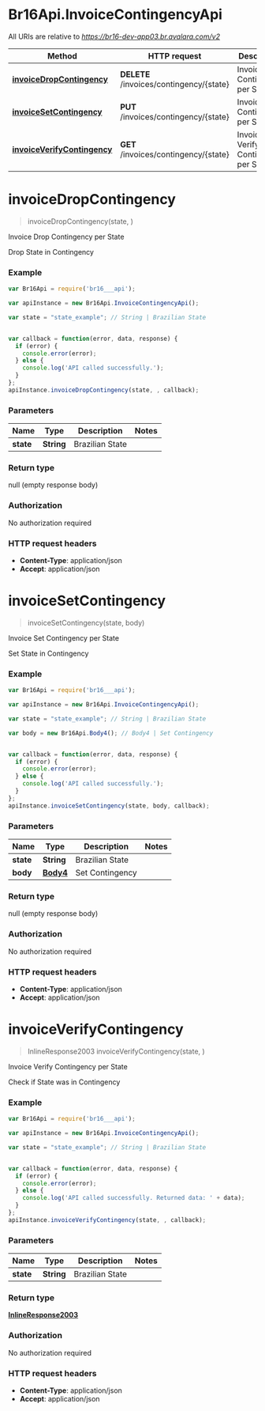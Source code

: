 # Br16Api.InvoiceContingencyApi

All URIs are relative to *https://br16-dev-app03.br.avalara.com/v2*

Method | HTTP request | Description
------------- | ------------- | -------------
[**invoiceDropContingency**](InvoiceContingencyApi.md#invoiceDropContingency) | **DELETE** /invoices/contingency/{state} | Invoice Drop Contingency per State
[**invoiceSetContingency**](InvoiceContingencyApi.md#invoiceSetContingency) | **PUT** /invoices/contingency/{state} | Invoice Set Contingency per State
[**invoiceVerifyContingency**](InvoiceContingencyApi.md#invoiceVerifyContingency) | **GET** /invoices/contingency/{state} | Invoice Verify Contingency per State


<a name="invoiceDropContingency"></a>
# **invoiceDropContingency**
> invoiceDropContingency(state, )

Invoice Drop Contingency per State

Drop State in Contingency

### Example
```javascript
var Br16Api = require('br16___api');

var apiInstance = new Br16Api.InvoiceContingencyApi();

var state = "state_example"; // String | Brazilian State


var callback = function(error, data, response) {
  if (error) {
    console.error(error);
  } else {
    console.log('API called successfully.');
  }
};
apiInstance.invoiceDropContingency(state, , callback);
```

### Parameters

Name | Type | Description  | Notes
------------- | ------------- | ------------- | -------------
 **state** | **String**| Brazilian State | 

### Return type

null (empty response body)

### Authorization

No authorization required

### HTTP request headers

 - **Content-Type**: application/json
 - **Accept**: application/json

<a name="invoiceSetContingency"></a>
# **invoiceSetContingency**
> invoiceSetContingency(state, body)

Invoice Set Contingency per State

Set State in Contingency

### Example
```javascript
var Br16Api = require('br16___api');

var apiInstance = new Br16Api.InvoiceContingencyApi();

var state = "state_example"; // String | Brazilian State

var body = new Br16Api.Body4(); // Body4 | Set Contingency


var callback = function(error, data, response) {
  if (error) {
    console.error(error);
  } else {
    console.log('API called successfully.');
  }
};
apiInstance.invoiceSetContingency(state, body, callback);
```

### Parameters

Name | Type | Description  | Notes
------------- | ------------- | ------------- | -------------
 **state** | **String**| Brazilian State | 
 **body** | [**Body4**](Body4.md)| Set Contingency | 

### Return type

null (empty response body)

### Authorization

No authorization required

### HTTP request headers

 - **Content-Type**: application/json
 - **Accept**: application/json

<a name="invoiceVerifyContingency"></a>
# **invoiceVerifyContingency**
> InlineResponse2003 invoiceVerifyContingency(state, )

Invoice Verify Contingency per State

Check if State was in Contingency

### Example
```javascript
var Br16Api = require('br16___api');

var apiInstance = new Br16Api.InvoiceContingencyApi();

var state = "state_example"; // String | Brazilian State


var callback = function(error, data, response) {
  if (error) {
    console.error(error);
  } else {
    console.log('API called successfully. Returned data: ' + data);
  }
};
apiInstance.invoiceVerifyContingency(state, , callback);
```

### Parameters

Name | Type | Description  | Notes
------------- | ------------- | ------------- | -------------
 **state** | **String**| Brazilian State | 

### Return type

[**InlineResponse2003**](InlineResponse2003.md)

### Authorization

No authorization required

### HTTP request headers

 - **Content-Type**: application/json
 - **Accept**: application/json

